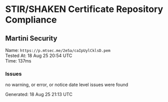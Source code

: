 # STIR/SHAKEN Certificate Repository Compliance

## Martini Security

Name: `https://p.mtsec.me/2e5a/caIpUylCklsD.pem`\
Tested At: 18 Aug 25 20:54 UTC\
Time: 137ms

### Issues

no warning, or error, or notice date level issues were found

Generated: 18 Aug 25 21:13 UTC